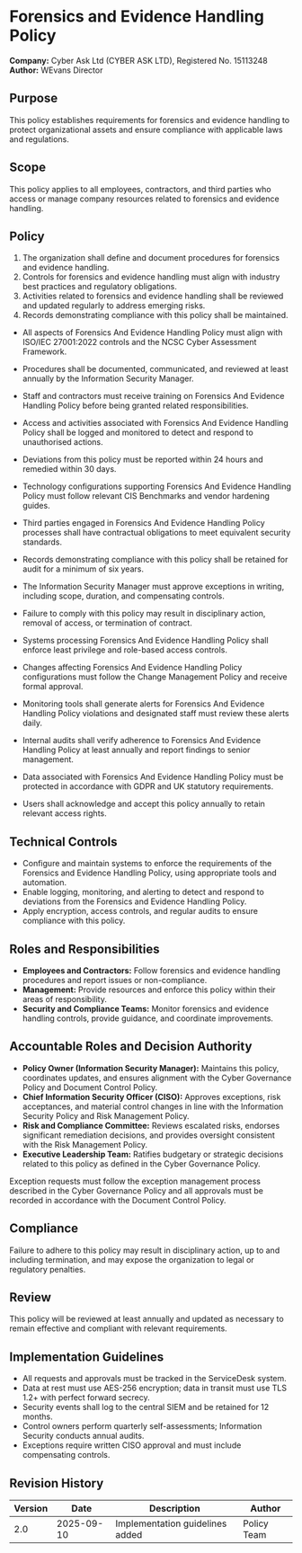 # Forensics and Evidence Handling Policy

**Company:** Cyber Ask Ltd (CYBER ASK LTD), Registered No. 15113248  
**Author:** WEvans Director

## Purpose

This policy establishes requirements for forensics and evidence handling to protect organizational assets and ensure compliance with applicable laws and regulations.

## Scope

This policy applies to all employees, contractors, and third parties who access or manage company resources related to forensics and evidence handling.

## Policy
1. The organization shall define and document procedures for forensics and evidence handling.
2. Controls for forensics and evidence handling must align with industry best practices and regulatory obligations.
3. Activities related to forensics and evidence handling shall be reviewed and updated regularly to address emerging risks.
4. Records demonstrating compliance with this policy shall be maintained.

- All aspects of Forensics And Evidence Handling Policy must align with ISO/IEC 27001:2022 controls and the NCSC Cyber Assessment Framework.
- Procedures shall be documented, communicated, and reviewed at least annually by the Information Security Manager.
- Staff and contractors must receive training on Forensics And Evidence Handling Policy before being granted related responsibilities.
- Access and activities associated with Forensics And Evidence Handling Policy shall be logged and monitored to detect and respond to unauthorised actions.
- Deviations from this policy must be reported within 24 hours and remedied within 30 days.
- Technology configurations supporting Forensics And Evidence Handling Policy must follow relevant CIS Benchmarks and vendor hardening guides.
- Third parties engaged in Forensics And Evidence Handling Policy processes shall have contractual obligations to meet equivalent security standards.
- Records demonstrating compliance with this policy shall be retained for audit for a minimum of six years.
- The Information Security Manager must approve exceptions in writing, including scope, duration, and compensating controls.
- Failure to comply with this policy may result in disciplinary action, removal of access, or termination of contract.

- Systems processing Forensics And Evidence Handling Policy shall enforce least privilege and role-based access controls.
- Changes affecting Forensics And Evidence Handling Policy configurations must follow the Change Management Policy and receive formal approval.
- Monitoring tools shall generate alerts for Forensics And Evidence Handling Policy violations and designated staff must review these alerts daily.
- Internal audits shall verify adherence to Forensics And Evidence Handling Policy at least annually and report findings to senior management.
- Data associated with Forensics And Evidence Handling Policy must be protected in accordance with GDPR and UK statutory requirements.
- Users shall acknowledge and accept this policy annually to retain relevant access rights.

## Technical Controls

- Configure and maintain systems to enforce the requirements of the Forensics and Evidence Handling Policy, using appropriate tools and automation.
- Enable logging, monitoring, and alerting to detect and respond to deviations from the Forensics and Evidence Handling Policy.
- Apply encryption, access controls, and regular audits to ensure compliance with this policy.

## Roles and Responsibilities

- **Employees and Contractors:** Follow forensics and evidence handling procedures and report issues or non-compliance.
- **Management:** Provide resources and enforce this policy within their areas of responsibility.
- **Security and Compliance Teams:** Monitor forensics and evidence handling controls, provide guidance, and coordinate improvements.

## Accountable Roles and Decision Authority

- **Policy Owner (Information Security Manager):** Maintains this policy, coordinates updates, and ensures alignment with the Cyber Governance Policy and Document Control Policy.
- **Chief Information Security Officer (CISO):** Approves exceptions, risk acceptances, and material control changes in line with the Information Security Policy and Risk Management Policy.
- **Risk and Compliance Committee:** Reviews escalated risks, endorses significant remediation decisions, and provides oversight consistent with the Risk Management Policy.
- **Executive Leadership Team:** Ratifies budgetary or strategic decisions related to this policy as defined in the Cyber Governance Policy.

Exception requests must follow the exception management process described in the Cyber Governance Policy and all approvals must be recorded in accordance with the Document Control Policy.

## Compliance

Failure to adhere to this policy may result in disciplinary action, up to and including termination, and may expose the organization to legal or regulatory penalties.

## Review

This policy will be reviewed at least annually and updated as necessary to remain effective and compliant with relevant requirements.

## Implementation Guidelines
- All requests and approvals must be tracked in the ServiceDesk system.
- Data at rest must use AES-256 encryption; data in transit must use TLS 1.2+ with perfect forward secrecy.
- Security events shall log to the central SIEM and be retained for 12 months.
- Control owners perform quarterly self-assessments; Information Security conducts annual audits.
- Exceptions require written CISO approval and must include compensating controls.

## Revision History

| Version | Date | Description | Author |
| ------- | ---------- | ----------------------- | ------ |
| 2.0     | 2025-09-10 | Implementation guidelines added | Policy Team |
